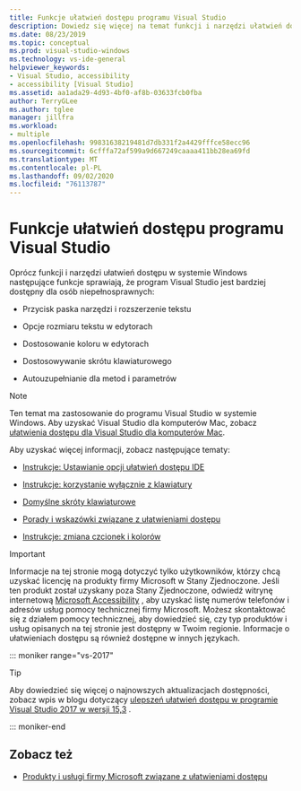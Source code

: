 ```yaml
---
title: Funkcje ułatwień dostępu programu Visual Studio
description: Dowiedz się więcej na temat funkcji i narzędzi ułatwień dostępu, które ułatwiają dostęp do wszystkich systemów operacyjnych Windows i Visual Studio Developer Suite dla wszystkich użytkowników, w tym osób niepełnosprawnych.
ms.date: 08/23/2019
ms.topic: conceptual
ms.prod: visual-studio-windows
ms.technology: vs-ide-general
helpviewer_keywords:
- Visual Studio, accessibility
- accessibility [Visual Studio]
ms.assetid: aa1ada29-4d93-4bf0-af8b-03633fcb0fba
author: TerryGLee
ms.author: tglee
manager: jillfra
ms.workload:
- multiple
ms.openlocfilehash: 99831638219481d7db331f2a4429fffce58ecc96
ms.sourcegitcommit: 6cfffa72af599a9d667249caaaa411bb28ea69fd
ms.translationtype: MT
ms.contentlocale: pl-PL
ms.lasthandoff: 09/02/2020
ms.locfileid: "76113787"
---
```

# <a name="accessibility-features-of-visual-studio"></a>Funkcje ułatwień dostępu programu Visual Studio

Oprócz funkcji i narzędzi ułatwień dostępu w systemie Windows następujące funkcje sprawiają, że program Visual Studio jest bardziej dostępny dla osób niepełnosprawnych:

- Przycisk paska narzędzi i rozszerzenie tekstu

- Opcje rozmiaru tekstu w edytorach

- Dostosowanie koloru w edytorach

- Dostosowywanie skrótu klawiaturowego

- Autouzupełnianie dla metod i parametrów

> [!NOTE]
> Ten temat ma zastosowanie do programu Visual Studio w systemie Windows. Aby uzyskać Visual Studio dla komputerów Mac, zobacz [ułatwienia dostępu dla Visual Studio dla komputerów Mac](/visualstudio/mac/accessibility).

Aby uzyskać więcej informacji, zobacz następujące tematy:

- [Instrukcje: Ustawianie opcji ułatwień dostępu IDE](../../ide/reference/how-to-set-ide-accessibility-options.md)

- [Instrukcje: korzystanie wyłącznie z klawiatury](../../ide/reference/how-to-use-the-keyboard-exclusively.md)

- [Domyślne skróty klawiaturowe](../../ide/default-keyboard-shortcuts-in-visual-studio.md)

- [Porady i wskazówki związane z ułatwieniami dostępu](../../ide/reference/accessibility-tips-and-tricks.md)

- [Instrukcje: zmiana czcionek i kolorów](../../ide/how-to-change-fonts-and-colors-in-visual-studio.md)

> [!IMPORTANT]
> Informacje na tej stronie mogą dotyczyć tylko użytkowników, którzy chcą uzyskać licencję na produkty firmy Microsoft w Stany Zjednoczone. Jeśli ten produkt został uzyskany poza Stany Zjednoczone, odwiedź witrynę internetową [Microsoft Accessibility](https://www.microsoft.com/accessibility/) , aby uzyskać listę numerów telefonów i adresów usług pomocy technicznej firmy Microsoft. Możesz skontaktować się z działem pomocy technicznej, aby dowiedzieć się, czy typ produktów i usług opisanych na tej stronie jest dostępny w Twoim regionie. Informacje o ułatwieniach dostępu są również dostępne w innych językach.

::: moniker range="vs-2017"

> [!TIP]
> Aby dowiedzieć się więcej o najnowszych aktualizacjach dostępności, zobacz wpis w blogu dotyczący [ulepszeń ułatwień dostępu w programie Visual Studio 2017 w wersji 15,3](https://devblogs.microsoft.com/visualstudio/accessibility-improvements-in-visual-studio-2017-version-15-3/) .

::: moniker-end

## <a name="see-also"></a>Zobacz też

- [Produkty i usługi firmy Microsoft związane z ułatwieniami dostępu](../../ide/reference/accessibility-products-and-services-from-microsoft.md)
